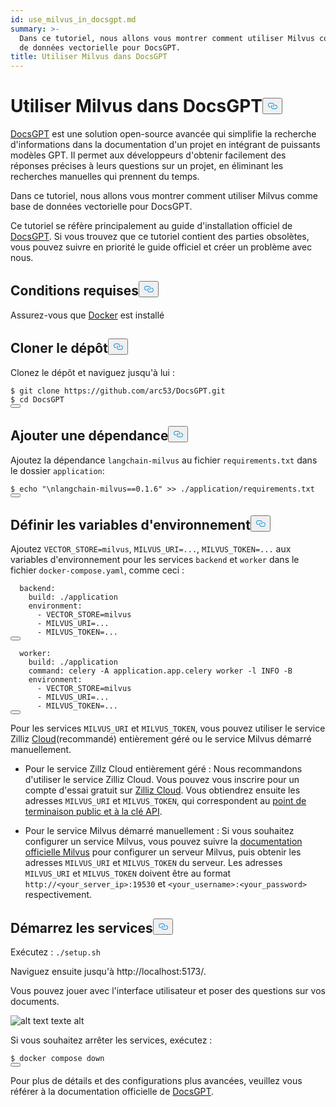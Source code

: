 ```yaml
---
id: use_milvus_in_docsgpt.md
summary: >-
  Dans ce tutoriel, nous allons vous montrer comment utiliser Milvus comme base
  de données vectorielle pour DocsGPT.
title: Utiliser Milvus dans DocsGPT
---
```

<h1 id="Use-Milvus-in-DocsGPT" class="common-anchor-header">Utiliser Milvus dans DocsGPT<button data-href="#Use-Milvus-in-DocsGPT" class="anchor-icon" translate="no">
      <svg translate="no"
        aria-hidden="true"
        focusable="false"
        height="20"
        version="1.1"
        viewBox="0 0 16 16"
        width="16"
      >
        <path
          fill="#0092E4"
          fill-rule="evenodd"
          d="M4 9h1v1H4c-1.5 0-3-1.69-3-3.5S2.55 3 4 3h4c1.45 0 3 1.69 3 3.5 0 1.41-.91 2.72-2 3.25V8.59c.58-.45 1-1.27 1-2.09C10 5.22 8.98 4 8 4H4c-.98 0-2 1.22-2 2.5S3 9 4 9zm9-3h-1v1h1c1 0 2 1.22 2 2.5S13.98 12 13 12H9c-.98 0-2-1.22-2-2.5 0-.83.42-1.64 1-2.09V6.25c-1.09.53-2 1.84-2 3.25C6 11.31 7.55 13 9 13h4c1.45 0 3-1.69 3-3.5S14.5 6 13 6z"
        ></path>
      </svg>
    </button></h1><p><a href="https://github.com/arc53/DocsGPT">DocsGPT</a> est une solution open-source avancée qui simplifie la recherche d'informations dans la documentation d'un projet en intégrant de puissants modèles GPT. Il permet aux développeurs d'obtenir facilement des réponses précises à leurs questions sur un projet, en éliminant les recherches manuelles qui prennent du temps.</p>
<p>Dans ce tutoriel, nous allons vous montrer comment utiliser Milvus comme base de données vectorielle pour DocsGPT.</p>
<div class="alert note">
<p>Ce tutoriel se réfère principalement au guide d'installation officiel de <a href="https://github.com/arc53/DocsGPT?tab=readme-ov-file#quickstart">DocsGPT</a>. Si vous trouvez que ce tutoriel contient des parties obsolètes, vous pouvez suivre en priorité le guide officiel et créer un problème avec nous.</p>
</div>
<h2 id="Requirements" class="common-anchor-header">Conditions requises<button data-href="#Requirements" class="anchor-icon" translate="no">
      <svg translate="no"
        aria-hidden="true"
        focusable="false"
        height="20"
        version="1.1"
        viewBox="0 0 16 16"
        width="16"
      >
        <path
          fill="#0092E4"
          fill-rule="evenodd"
          d="M4 9h1v1H4c-1.5 0-3-1.69-3-3.5S2.55 3 4 3h4c1.45 0 3 1.69 3 3.5 0 1.41-.91 2.72-2 3.25V8.59c.58-.45 1-1.27 1-2.09C10 5.22 8.98 4 8 4H4c-.98 0-2 1.22-2 2.5S3 9 4 9zm9-3h-1v1h1c1 0 2 1.22 2 2.5S13.98 12 13 12H9c-.98 0-2-1.22-2-2.5 0-.83.42-1.64 1-2.09V6.25c-1.09.53-2 1.84-2 3.25C6 11.31 7.55 13 9 13h4c1.45 0 3-1.69 3-3.5S14.5 6 13 6z"
        ></path>
      </svg>
    </button></h2><p>Assurez-vous que <a href="https://docs.docker.com/engine/install/">Docker</a> est installé</p>
<h2 id="Clone-the-repository" class="common-anchor-header">Cloner le dépôt<button data-href="#Clone-the-repository" class="anchor-icon" translate="no">
      <svg translate="no"
        aria-hidden="true"
        focusable="false"
        height="20"
        version="1.1"
        viewBox="0 0 16 16"
        width="16"
      >
        <path
          fill="#0092E4"
          fill-rule="evenodd"
          d="M4 9h1v1H4c-1.5 0-3-1.69-3-3.5S2.55 3 4 3h4c1.45 0 3 1.69 3 3.5 0 1.41-.91 2.72-2 3.25V8.59c.58-.45 1-1.27 1-2.09C10 5.22 8.98 4 8 4H4c-.98 0-2 1.22-2 2.5S3 9 4 9zm9-3h-1v1h1c1 0 2 1.22 2 2.5S13.98 12 13 12H9c-.98 0-2-1.22-2-2.5 0-.83.42-1.64 1-2.09V6.25c-1.09.53-2 1.84-2 3.25C6 11.31 7.55 13 9 13h4c1.45 0 3-1.69 3-3.5S14.5 6 13 6z"
        ></path>
      </svg>
    </button></h2><p>Clonez le dépôt et naviguez jusqu'à lui :</p>
<pre><code translate="no" class="language-shell">$ git <span class="hljs-built_in">clone</span> https://github.com/arc53/DocsGPT.git
$ <span class="hljs-built_in">cd</span> DocsGPT
<button class="copy-code-btn"></button></code></pre>
<h2 id="Add-dependency" class="common-anchor-header">Ajouter une dépendance<button data-href="#Add-dependency" class="anchor-icon" translate="no">
      <svg translate="no"
        aria-hidden="true"
        focusable="false"
        height="20"
        version="1.1"
        viewBox="0 0 16 16"
        width="16"
      >
        <path
          fill="#0092E4"
          fill-rule="evenodd"
          d="M4 9h1v1H4c-1.5 0-3-1.69-3-3.5S2.55 3 4 3h4c1.45 0 3 1.69 3 3.5 0 1.41-.91 2.72-2 3.25V8.59c.58-.45 1-1.27 1-2.09C10 5.22 8.98 4 8 4H4c-.98 0-2 1.22-2 2.5S3 9 4 9zm9-3h-1v1h1c1 0 2 1.22 2 2.5S13.98 12 13 12H9c-.98 0-2-1.22-2-2.5 0-.83.42-1.64 1-2.09V6.25c-1.09.53-2 1.84-2 3.25C6 11.31 7.55 13 9 13h4c1.45 0 3-1.69 3-3.5S14.5 6 13 6z"
        ></path>
      </svg>
    </button></h2><p>Ajoutez la dépendance <code translate="no">langchain-milvus</code> au fichier <code translate="no">requirements.txt</code> dans le dossier <code translate="no">application</code>:</p>
<pre><code translate="no" class="language-shell">$ <span class="hljs-built_in">echo</span> <span class="hljs-string">&quot;\nlangchain-milvus==0.1.6&quot;</span> &gt;&gt; ./application/requirements.txt
<button class="copy-code-btn"></button></code></pre>
<h2 id="Set-environment-variables" class="common-anchor-header">Définir les variables d'environnement<button data-href="#Set-environment-variables" class="anchor-icon" translate="no">
      <svg translate="no"
        aria-hidden="true"
        focusable="false"
        height="20"
        version="1.1"
        viewBox="0 0 16 16"
        width="16"
      >
        <path
          fill="#0092E4"
          fill-rule="evenodd"
          d="M4 9h1v1H4c-1.5 0-3-1.69-3-3.5S2.55 3 4 3h4c1.45 0 3 1.69 3 3.5 0 1.41-.91 2.72-2 3.25V8.59c.58-.45 1-1.27 1-2.09C10 5.22 8.98 4 8 4H4c-.98 0-2 1.22-2 2.5S3 9 4 9zm9-3h-1v1h1c1 0 2 1.22 2 2.5S13.98 12 13 12H9c-.98 0-2-1.22-2-2.5 0-.83.42-1.64 1-2.09V6.25c-1.09.53-2 1.84-2 3.25C6 11.31 7.55 13 9 13h4c1.45 0 3-1.69 3-3.5S14.5 6 13 6z"
        ></path>
      </svg>
    </button></h2><p>Ajoutez <code translate="no">VECTOR_STORE=milvus</code>, <code translate="no">MILVUS_URI=...</code>, <code translate="no">MILVUS_TOKEN=...</code> aux variables d'environnement pour les services <code translate="no">backend</code> et <code translate="no">worker</code> dans le fichier <code translate="no">docker-compose.yaml</code>, comme ceci :</p>
<pre><code translate="no" class="language-yaml">  backend:
    build: ./application
    environment:
      - VECTOR_STORE=milvus
      - MILVUS_URI=...
      - MILVUS_TOKEN=...
<button class="copy-code-btn"></button></code></pre>
<pre><code translate="no" class="language-yaml">  worker:
    build: ./application
    <span class="hljs-built_in">command</span>: celery -A application.app.celery worker -l INFO -B
    environment:
      - VECTOR_STORE=milvus
      - MILVUS_URI=...
      - MILVUS_TOKEN=...
<button class="copy-code-btn"></button></code></pre>
<p>Pour les services <code translate="no">MILVUS_URI</code> et <code translate="no">MILVUS_TOKEN</code>, vous pouvez utiliser le service Zilliz <a href="https://zilliz.com/cloud">Cloud</a>(recommandé) entièrement géré ou le service Milvus démarré manuellement.</p>
<ul>
<li><p>Pour le service Zillz Cloud entièrement géré : Nous recommandons d'utiliser le service Zilliz Cloud. Vous pouvez vous inscrire pour un compte d'essai gratuit sur <a href="https://zilliz.com/cloud">Zilliz Cloud</a>. Vous obtiendrez ensuite les adresses <code translate="no">MILVUS_URI</code> et <code translate="no">MILVUS_TOKEN</code>, qui correspondent au <a href="https://docs.zilliz.com/docs/on-zilliz-cloud-console#cluster-details">point de terminaison public et à la clé API</a>.</p></li>
<li><p>Pour le service Milvus démarré manuellement : Si vous souhaitez configurer un service Milvus, vous pouvez suivre la <a href="https://milvus.io/docs/install_standalone-docker-compose.md">documentation officielle Milvus</a> pour configurer un serveur Milvus, puis obtenir les adresses <code translate="no">MILVUS_URI</code> et <code translate="no">MILVUS_TOKEN</code> du serveur. Les adresses <code translate="no">MILVUS_URI</code> et <code translate="no">MILVUS_TOKEN</code> doivent être au format <code translate="no">http://&lt;your_server_ip&gt;:19530</code> et <code translate="no">&lt;your_username&gt;:&lt;your_password&gt;</code> respectivement.</p></li>
</ul>
<h2 id="Start-the-services" class="common-anchor-header">Démarrez les services<button data-href="#Start-the-services" class="anchor-icon" translate="no">
      <svg translate="no"
        aria-hidden="true"
        focusable="false"
        height="20"
        version="1.1"
        viewBox="0 0 16 16"
        width="16"
      >
        <path
          fill="#0092E4"
          fill-rule="evenodd"
          d="M4 9h1v1H4c-1.5 0-3-1.69-3-3.5S2.55 3 4 3h4c1.45 0 3 1.69 3 3.5 0 1.41-.91 2.72-2 3.25V8.59c.58-.45 1-1.27 1-2.09C10 5.22 8.98 4 8 4H4c-.98 0-2 1.22-2 2.5S3 9 4 9zm9-3h-1v1h1c1 0 2 1.22 2 2.5S13.98 12 13 12H9c-.98 0-2-1.22-2-2.5 0-.83.42-1.64 1-2.09V6.25c-1.09.53-2 1.84-2 3.25C6 11.31 7.55 13 9 13h4c1.45 0 3-1.69 3-3.5S14.5 6 13 6z"
        ></path>
      </svg>
    </button></h2><p>Exécutez : <code translate="no">./setup.sh</code></p>
<p>Naviguez ensuite jusqu'à http://localhost:5173/.</p>
<p>Vous pouvez jouer avec l'interface utilisateur et poser des questions sur vos documents.</p>
<p>
  
   <span class="img-wrapper"> <img translate="no" src="/docs/v2.5.x/assets/doscgpt_ui.png" alt="alt text" class="doc-image" id="alt-text" />
   </span> <span class="img-wrapper"> <span>texte alt</span> </span></p>
<p>Si vous souhaitez arrêter les services, exécutez :</p>
<pre><code translate="no" class="language-shell">$ docker compose down
<button class="copy-code-btn"></button></code></pre>
<p>Pour plus de détails et des configurations plus avancées, veuillez vous référer à la documentation officielle de <a href="https://github.com/arc53/DocsGPT">DocsGPT</a>.</p>
